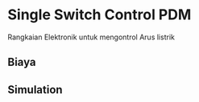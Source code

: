 # Single Switch Control PDM
Rangkaian Elektronik untuk mengontrol Arus listrik 
## Biaya

## Simulation

## 
